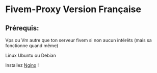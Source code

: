 # Fivem-Proxy Version Française
## Prérequis:
Vps ou Vm autre que ton serveur fivem si non aucun intérêts (mais sa fonctionne quand même)

Linux Ubuntu ou Debian

Installez [Nginx](https://docs.nginx.com/nginx/admin-guide/installing-nginx/installing-nginx-open-source/#installing-prebuilt-debian-packages) !
